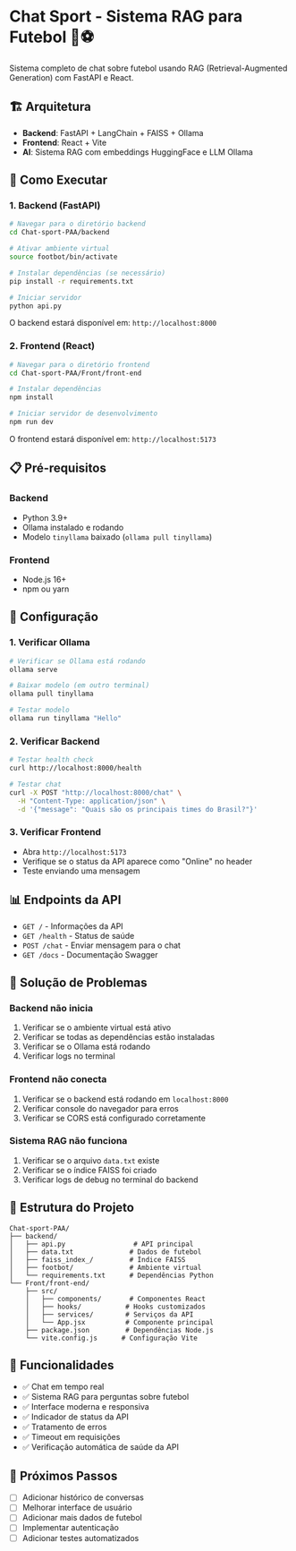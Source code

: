 # Chat Sport - Sistema RAG para Futebol 🏈⚽

Sistema completo de chat sobre futebol usando RAG (Retrieval-Augmented Generation) com FastAPI e React.

## 🏗️ Arquitetura

- **Backend**: FastAPI + LangChain + FAISS + Ollama
- **Frontend**: React + Vite
- **AI**: Sistema RAG com embeddings HuggingFace e LLM Ollama

## 🚀 Como Executar

### 1. Backend (FastAPI)

```bash
# Navegar para o diretório backend
cd Chat-sport-PAA/backend

# Ativar ambiente virtual
source footbot/bin/activate

# Instalar dependências (se necessário)
pip install -r requirements.txt

# Iniciar servidor
python api.py
```

O backend estará disponível em: `http://localhost:8000`

### 2. Frontend (React)

```bash
# Navegar para o diretório frontend
cd Chat-sport-PAA/Front/front-end

# Instalar dependências
npm install

# Iniciar servidor de desenvolvimento
npm run dev
```

O frontend estará disponível em: `http://localhost:5173`

## 📋 Pré-requisitos

### Backend
- Python 3.9+
- Ollama instalado e rodando
- Modelo `tinyllama` baixado (`ollama pull tinyllama`)

### Frontend
- Node.js 16+
- npm ou yarn

## 🔧 Configuração

### 1. Verificar Ollama
```bash
# Verificar se Ollama está rodando
ollama serve

# Baixar modelo (em outro terminal)
ollama pull tinyllama

# Testar modelo
ollama run tinyllama "Hello"
```

### 2. Verificar Backend
```bash
# Testar health check
curl http://localhost:8000/health

# Testar chat
curl -X POST "http://localhost:8000/chat" \
  -H "Content-Type: application/json" \
  -d '{"message": "Quais são os principais times do Brasil?"}'
```

### 3. Verificar Frontend
- Abra `http://localhost:5173`
- Verifique se o status da API aparece como "Online" no header
- Teste enviando uma mensagem

## 📊 Endpoints da API

- `GET /` - Informações da API
- `GET /health` - Status de saúde
- `POST /chat` - Enviar mensagem para o chat
- `GET /docs` - Documentação Swagger

## 🐛 Solução de Problemas

### Backend não inicia
1. Verificar se o ambiente virtual está ativo
2. Verificar se todas as dependências estão instaladas
3. Verificar se o Ollama está rodando
4. Verificar logs no terminal

### Frontend não conecta
1. Verificar se o backend está rodando em `localhost:8000`
2. Verificar console do navegador para erros
3. Verificar se CORS está configurado corretamente

### Sistema RAG não funciona
1. Verificar se o arquivo `data.txt` existe
2. Verificar se o índice FAISS foi criado
3. Verificar logs de debug no terminal do backend

## 📁 Estrutura do Projeto

```
Chat-sport-PAA/
├── backend/
│   ├── api.py                 # API principal
│   ├── data.txt              # Dados de futebol
│   ├── faiss_index_/         # Índice FAISS
│   ├── footbot/              # Ambiente virtual
│   └── requirements.txt      # Dependências Python
└── Front/front-end/
    ├── src/
    │   ├── components/       # Componentes React
    │   ├── hooks/           # Hooks customizados
    │   ├── services/        # Serviços da API
    │   └── App.jsx          # Componente principal
    ├── package.json         # Dependências Node.js
    └── vite.config.js      # Configuração Vite
```

## 🚀 Funcionalidades

- ✅ Chat em tempo real
- ✅ Sistema RAG para perguntas sobre futebol
- ✅ Interface moderna e responsiva
- ✅ Indicador de status da API
- ✅ Tratamento de erros
- ✅ Timeout em requisições
- ✅ Verificação automática de saúde da API

## 🔄 Próximos Passos

- [ ] Adicionar histórico de conversas
- [ ] Melhorar interface de usuário
- [ ] Adicionar mais dados de futebol
- [ ] Implementar autenticação
- [ ] Adicionar testes automatizados
